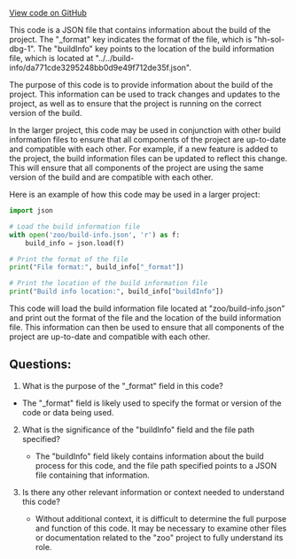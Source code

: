 [View code on GitHub](zoo-labs/zoo/blob/master/contracts/artifacts/src/EGGDrop.sol/DropEggs.dbg.json)

This code is a JSON file that contains information about the build of the project. The "_format" key indicates the format of the file, which is "hh-sol-dbg-1". The "buildInfo" key points to the location of the build information file, which is located at "../../build-info/da771cde3295248bb0d9e49f712de35f.json".

The purpose of this code is to provide information about the build of the project. This information can be used to track changes and updates to the project, as well as to ensure that the project is running on the correct version of the build.

In the larger project, this code may be used in conjunction with other build information files to ensure that all components of the project are up-to-date and compatible with each other. For example, if a new feature is added to the project, the build information files can be updated to reflect this change. This will ensure that all components of the project are using the same version of the build and are compatible with each other.

Here is an example of how this code may be used in a larger project:

```python
import json

# Load the build information file
with open('zoo/build-info.json', 'r') as f:
    build_info = json.load(f)

# Print the format of the file
print("File format:", build_info["_format"])

# Print the location of the build information file
print("Build info location:", build_info["buildInfo"])
```

This code will load the build information file located at "zoo/build-info.json" and print out the format of the file and the location of the build information file. This information can then be used to ensure that all components of the project are up-to-date and compatible with each other.
## Questions: 
 1. What is the purpose of the "_format" field in this code?
   - The "_format" field is likely used to specify the format or version of the code or data being used.

2. What is the significance of the "buildInfo" field and the file path specified?
   - The "buildInfo" field likely contains information about the build process for this code, and the file path specified points to a JSON file containing that information.

3. Is there any other relevant information or context needed to understand this code?
   - Without additional context, it is difficult to determine the full purpose and function of this code. It may be necessary to examine other files or documentation related to the "zoo" project to fully understand its role.